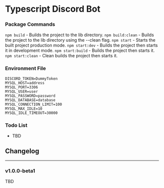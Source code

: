 # Typescript Discord Bot

### Package Commands
`npm build` - Builds the project to the lib directory.
`npm build:clean` - Builds the project to the lib directory using the --clean flag.
`npm start` - Starts the built project production mode.
`npm start:dev` - Builds the project then starts it in development mode.
`npm start:build` - Builds the project then starts it.
`npm start:clean` - Clean builds the project then starts it.

### Environment File
```
DISCORD_TOKEN=DummyToken
MYSQL_HOST=address
MYSQL_PORT=3306
MYSQL_USER=user
MYSQL_PASSWORD=password
MYSQL_DATABASE=database
MYSQL_CONNECTION_LIMIT=100
MYSQL_MAX_IDLE=10
MYSQL_IDLE_TIMEOUT=30000
```

### Todo List
- TBD

## Changelog
---
### v1.0.0-beta1
TBD
